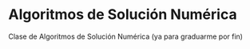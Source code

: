 # Algoritmos de Solución Numérica

Clase de Algoritmos de Solución Numérica (ya para graduarme por fin)


